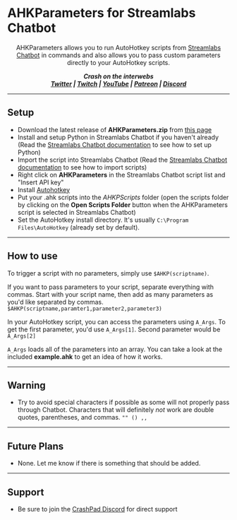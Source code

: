 # AHKParameters for Streamlabs Chatbot

<p align="center">AHKParameters allows you to run AutoHotkey scripts from <a href="https://streamlabs.com/chatbot">Streamlabs Chatbot</a> in commands and also allows you to pass custom parameters directly to your AutoHotkey scripts.</p>

<p align="center"><i><b>
  Crash on the interwebs<br>
  <a href="https://twitter.com/CrashKoeck">Twitter</a> |
  <a href="https://twitch.tv/CrashKoeck">Twitch</a> |
  <a href="https://youtube.com/Crashkoeck">YouTube</a> |
  <a href="https://patreon.com/Crashkoeck">Patreon</a> |
  <a href="https://discord.gg/zyS2jbJ">Discord</a>
</b></i></p>

***

## Setup
- Download the latest release of <b>AHKParameters.zip</b> from <a href="https://github.com/CrashKoeck/AHKParameters/releases">this page</a>
- Install and setup Python in Streamlabs Chatbot if you haven't already (Read the <a href="https://cdn.streamlabs.com/chatbot/Documentation_Twitch.pdf">Streamlabs Chatbot documentation</a> to see how to set up Python)
- Import the script into Streamlabs Chatbot (Read the <a href="https://cdn.streamlabs.com/chatbot/Documentation_Twitch.pdf">Streamlabs Chatbot documentation</a> to see how to import scripts)
- Right click on <b>AHKParameters</b> in the Streamlabs Chatbot script list and "Insert API key"
- Install <a href="https://www.autohotkey.com/">Autohotkey</a>
- Put your .ahk scripts into the <i>AHKPScripts</i> folder (open the scripts folder by clicking on the <b>Open Scripts Folder</b> button when the AHKParameters script is selected in Streamlabs Chatbot)
- Set the AutoHotkey install directory. It's usually ```C:\Program Files\AutoHotkey``` (already set by default).

***

## How to use
To trigger a script with no parameters, simply use ```$AHKP(scriptname)```. 

If you want to pass parameters to your script, separate everything with
commas. Start with your script name, then add as many parameters as you'd
like separated by commas.
```$AHKP(scriptname,paramter1,parameter2,parameter3)```

In your AutoHotkey script, you can access the parameters using ```A_Args```.
To get the first parameter, you'd use ```A_Args[1]```. Second parameter would be ```A_Args[2]```
	
```A_Args``` loads all of the parameters into an array. You can take a look at
the included <b>example.ahk</b> to get an idea of how it works.

***

## Warning
- Try to avoid special characters if possible as some will not properly pass
through Chatbot. Characters that will definitely <i>not</i> work are double quotes,
parentheses, and commas. ```"" () ,,```

***

## Future Plans
- None. Let me know if there is something that should be added.

***

## Support
- Be sure to join the <a href="https://discord.gg/zyS2jbJ">CrashPad Discord</a> for direct support

